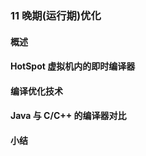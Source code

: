 ### 11 晚期(运行期)优化
>
#### 概述
>
#### HotSpot 虚拟机内的即时编译器
>
#### 编译优化技术
>
#### Java 与 C/C++ 的编译器对比
>
#### 小结